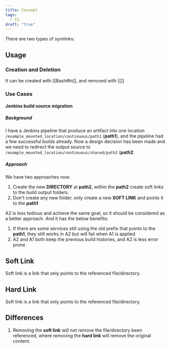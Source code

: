 ```yaml
---
title: Concept
tags:
  - CS
draft: "true"
---
```


There are two types of symlinks:

## Usage
### Creation and Deletion
It can be created with [[Bash#ln]], and removed with [[]]

### Use Cases
#### Jenkins build source migration
##### Background
I have a Jenkins pipeline that produce an artifact into one location `/example_mounted_location/continuous/path1` (**path1**), and the pipeline had a few successful builds already. Now a design decision has been made and we need to redirect the output source to `/example_mounted_location/continuous/shared/path2` (**path2**.
##### Approach
We have two approaches now:

1. Create the new **DIRECTORY** at **path2**, within the **path2** create soft links to the build output folders.
2. Don't create any new folder, only create a new **SOFT LINK** and points it to the **path1**

A2 is less tedious and achieve the same goal, so it should be considered as a better approach. And it has the below benefits:
1. If there are some services still using the old prefix that points to the **path1**, they still works in A2 but will fail when A1 is applied
2. A2 and A1 both keep the previous build histories, and A2 is less error prone



## Soft Link
Soft link is a link that only points to the referenced file/directory.



## Hard Link
Soft link is a link that only points to the referenced file/directory.




## Differences
1. Removing the **soft link** will not remove the file/directory been referenced, where removing the **hard link** will remove the original content.